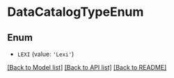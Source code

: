 # DataCatalogTypeEnum


## Enum

* `LEXI` (value: `'Lexi'`)

[[Back to Model list]](../README.md#documentation-for-models) [[Back to API list]](../README.md#documentation-for-api-endpoints) [[Back to README]](../README.md)

